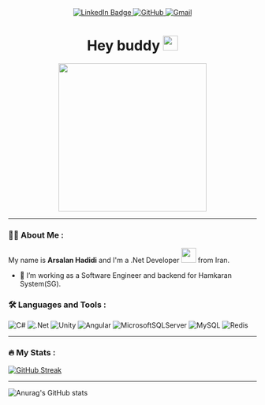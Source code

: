 <div id="badges" align="center">
  <a href="https://www.linkedin.com/in/arsalan-hadidi" target="_blank">
    <img src="https://img.shields.io/badge/LinkedIn-blue?style=for-the-badge&logo=linkedin&logoColor=white" alt="LinkedIn Badge"/>
  </a>
  <a href="https://github.com/harpm" target="_blank">
<img src="https://img.shields.io/badge/-Github-181717?&logo=github&logoColor=white&style=for-the-badge" alt="GitHub">
</a>
<a href="mailto:arsalan.hadidid1379@gmail.com" target="_blank">
<img src="https://img.shields.io/badge/-Gmail-D14836?logo=gmail&logoColor=white&style=for-the-badge" alt="Gmail">
</a>
</div>
<div id="badges" align="center">
<img src="https://komarev.com/ghpvc/?username=arsalanhadidi&style=flat-square&color=blue" alt=""/>
</div>
<h1 align="center">
  Hey buddy
 <img src="https://media.giphy.com/media/hvRJCLFzcasrR4ia7z/giphy.gif" width="30px"/>
</h1>
<div id="badges" align="center">
<img src="https://media4.giphy.com/media/v1.Y2lkPTc5MGI3NjExbDE2OGc3MXljaWN3NTRzajFsaG1pZTkxN3p2NmF3ZTdwMHU3b2N6MiZlcD12MV9pbnRlcm5hbF9naWZfYnlfaWQmY3Q9Zw/13rQ7rrTrvZXlm/giphy.webp" width="300px" alt=""/>
</div>

---

### :man_technologist: About Me :

My name is **Arsalan Hadidi** and I'm a .Net Developer <img src="https://media.giphy.com/media/WUlplcMpOCEmTGBtBW/giphy.gif" width="30"> from Iran. 

- :telescope: I’m working as a Software Engineer and backend for Hamkaran System(SG).

### :hammer_and_wrench: Languages and Tools :
![C#](https://img.shields.io/badge/c%23-%23239120.svg?style=for-the-badge&logo=csharp&logoColor=white)
![.Net](https://img.shields.io/badge/.NET-5C2D91?style=for-the-badge&logo=.net&logoColor=white)
![Unity](https://img.shields.io/badge/unity-%23000000.svg?style=for-the-badge&logo=unity&logoColor=white)
![Angular](https://img.shields.io/badge/angular-%23DD0031.svg?style=for-the-badge&logo=angular&logoColor=white)
![MicrosoftSQLServer](https://img.shields.io/badge/Microsoft%20SQL%20Server-CC2927?style=for-the-badge&logo=microsoft%20sql%20server&logoColor=white)
![MySQL](https://img.shields.io/badge/mysql-4479A1.svg?style=for-the-badge&logo=mysql&logoColor=white)
![Redis](https://img.shields.io/badge/redis-%23DD0031.svg?style=for-the-badge&logo=redis&logoColor=white)

---

### :fire: My Stats :
[![GitHub Streak](https://streak-stats.demolab.com?user=harpm&theme=onedark&hide_border=true)](https://git.io/streak-stats)

---

![Anurag's GitHub stats](https://github-readme-stats.vercel.app/api?username=harpm&include_all_commits=true&show=reviews,discussions_started,discussions_answered,prs_merged,prs_merged_percentage&show_icons=true&theme=radical)
